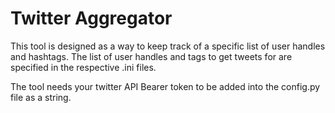 <h1>Twitter Aggregator</h1>  
This tool is designed as a way to keep track of a specific list of user handles and hashtags. The list of user handles and tags to get tweets for are specified in the respective .ini files.
     
The tool needs your twitter API Bearer token to be added into the config.py file as a string.